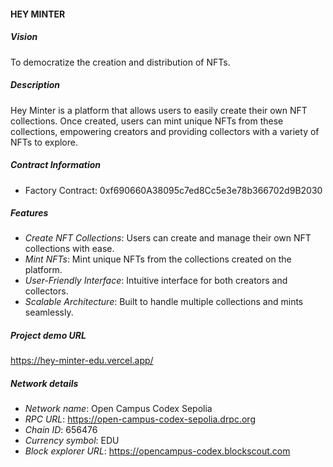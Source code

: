 #### HEY MINTER

##### Vision

To democratize the creation and distribution of NFTs.

##### Description

Hey Minter is a platform that allows users to easily create their own NFT collections. Once created, users can mint unique NFTs from these collections, empowering creators and providing collectors with a variety of NFTs to explore.

##### Contract Information

-   Factory Contract: 0xf690660A38095c7ed8Cc5e3e78b366702d9B2030

##### Features

-   _Create NFT Collections_: Users can create and manage their own NFT collections with ease.
-   _Mint NFTs_: Mint unique NFTs from the collections created on the platform.
-   _User-Friendly Interface_: Intuitive interface for both creators and collectors.
-   _Scalable Architecture_: Built to handle multiple collections and mints seamlessly.

##### Project demo URL

https://hey-minter-edu.vercel.app/

##### Network details

-   _Network name_: Open Campus Codex Sepolia
-   _RPC URL_: https://open-campus-codex-sepolia.drpc.org
-   _Chain ID_: 656476
-   _Currency symbol_: EDU
-   _Block explorer URL_: https://opencampus-codex.blockscout.com
